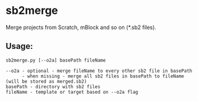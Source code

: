 # sb2merge
Merge projects from Scratch, mBlock and so on (*.sb2 files).

## Usage:
```
sb2merge.py [--o2a] basePath fileName

--o2a - optional - merge fileName to every other sb2 file in basePath
      - when missing - merge all sb2 files in basePath to fileName (will be stored as merged.sb2)
basePath - directory with sb2 files
fileName - template or target based on --o2a flag
```
